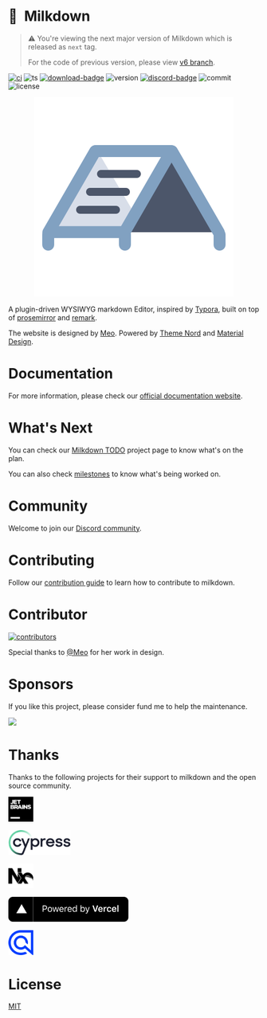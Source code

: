 # :baby_bottle:&nbsp;&nbsp;Milkdown

> :warning: You're viewing the next major version of Milkdown which is released as `next` tag.
>
> For the code of previous version, please view [v6 branch](https://github.com/Milkdown/milkdown/tree/v6).

[![ci][ci-badge]][ci-link]
![ts][ts-badge]
[![download-badge]][download-link]
![version][version-badge]
[![discord-badge]][discord-link]
![commit][commit-badge]
![license][license-badge]

<div align="center">
  <img src="/assets/logo.svg" />
</div>

A plugin-driven WYSIWYG markdown Editor, inspired by [Typora](https://typora.io/), built on top of [prosemirror](https://prosemirror.net/) and [remark](https://github.com/remarkjs/remark).

The website is designed by [Meo](https://www.meo.cool/). Powered by [Theme Nord](https://www.nordtheme.com/) and [Material Design](https://material.io/design).

# Documentation

For more information, please check our [official documentation website](https://milkdown.dev/).

# What's Next

You can check our [Milkdown TODO](https://github.com/orgs/Milkdown/projects/1) project page to know what's on the plan.

You can also check [milestones](https://github.com/Milkdown/milkdown/milestones) to know what's being worked on.

# Community

Welcome to join our [Discord community][discord-link].

# Contributing

Follow our [contribution guide](https://github.com/Milkdown/milkdown/blob/main/CONTRIBUTING.md) to learn how to contribute to milkdown.

# Contributor

<a href="https://github.com/Milkdown/milkdown/graphs/contributors">
  <img src="https://opencollective.com/milkdown/contributors.svg?width=890&button=false" alt="contributors">
</a>

Special thanks to [@Meo](https://github.com/Saul-Meo) for her work in design.

# Sponsors

If you like this project, please consider fund me to help the maintenance.

<a href="https://github.com/sponsors/Saul-Mirone">
  <img src="/../../../../Saul-Mirone/Saul-Mirone/blob/main/sponsors.svg">
</a>

# Thanks

Thanks to the following projects for their support to milkdown and the open source community.

<p>
  <a href="https://www.jetbrains.com/">
    <img src="/assets/jetbrains.svg" height="50" />
  </a>
</p>

<p>
  <a href="https://www.cypress.io/">
    <img src="/assets/cypress.svg" height="50" />
  </a>
</p>

<p>
  <a href="https://nx.dev/">
    <img src="/assets/nx.svg" height="50" />
  </a>
</p>

<p>
  <a href="https://vercel.com/milkdown?utm_source=milkdown&utm_campaign=oss">
    <img src="/assets/vercel.svg" height="50" />
  </a>
</p>

<p>
  <a href="https://www.algolia.com/">
    <img src="/assets/algolia.svg" height="50" />
  </a>
</p>

# License

[MIT](/LICENSE)

[ci-badge]: https://github.com/Milkdown/milkdown/actions/workflows/ci.yml/badge.svg
[ci-link]: https://github.com/Milkdown/milkdown/actions/workflows/ci.yml
[ts-badge]: https://badgen.net/badge/-/TypeScript/blue?icon=typescript&label
[download-badge]: https://img.shields.io/npm/dm/@milkdown/core
[download-link]: https://www.npmjs.com/search?q=%40milkdown
[version-badge]: https://img.shields.io/npm/v/@milkdown/core
[commit-badge]: https://img.shields.io/github/commit-activity/m/Milkdown/milkdown
[license-badge]: https://img.shields.io/github/license/Milkdown/milkdown
[discord-badge]: https://img.shields.io/discord/870181036041060352
[discord-link]: https://discord.gg/SdMnrSMyBX
